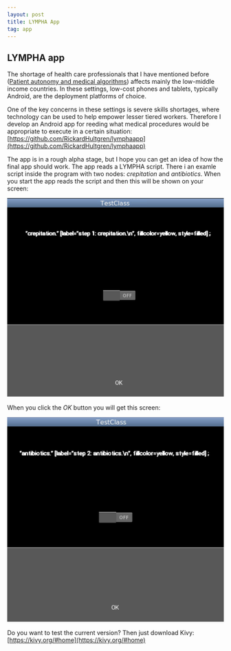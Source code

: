 ```yaml
---
layout: post
title: LYMPHA App
tag: app
---
```


## LYMPHA app

The shortage of health care professionals that I have mentioned before ([Patient autonomy and medical algorithms](https://rickardhultgren.github.io/lymphablog/2021/12/09/Patient_autonomy_and_medical_algorithms.html)) affects mainly the low-middle income countries. In these settings, low-cost phones and tablets, typically Android, are the deployment platforms of choice. 

One of the key concerns in these settings is severe skills shortages, where technology can be used to help empower lesser tiered workers. Therefore I develop an Android app for reeding what medical procedures would be appropriate to execute in a certain situation:
[https://github.com/RickardHultgren/lymphaapp](https://github.com/RickardHultgren/lymphaapp)

The app is in a rough alpha stage, but I hope you can get an idea of how the final app should work. The app reads a LYMPHA script. There i an examle script inside the program with two nodes: *crepitation* and *antibiotics*. When you start the app reads the script and then this will be shown on your screen:

![<img src="https://raw.githubusercontent.com/RickardHultgren/lymphablog/gh-pages/_posts/images/lymphaapp1.png">](https://raw.githubusercontent.com/RickardHultgren/lymphablog/gh-pages/_posts/images/lymphaapp1.png)

When you click the *OK* button you will get this screen:

![<img src="https://raw.githubusercontent.com/RickardHultgren/lymphablog/gh-pages/_posts/images/lymphaapp2.png">](https://raw.githubusercontent.com/RickardHultgren/lymphablog/gh-pages/_posts/images/lymphaapp2.png)

Do you want to test the current version? Then just download Kivy: 
[https://kivy.org/#home](https://kivy.org/#home)

